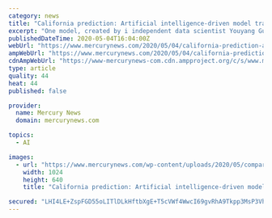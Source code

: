 ```yaml
---
category: news
title: "California prediction: Artificial intelligence-driven model tracks coronavirus infections, deaths"
excerpt: "One model, created by i independent data scientist Youyang Gu, uses artificial intelligence and an epidemiological methodology called SEIS (Susceptible, Exposed, Infectious, Susceptible) to make its predictions."
publishedDateTime: 2020-05-04T16:04:00Z
webUrl: "https://www.mercurynews.com/2020/05/04/california-prediction-artificial-intelligence-driven-model-tracks-coronavirus-infections-deaths/"
ampWebUrl: "https://www.mercurynews.com/2020/05/04/california-prediction-artificial-intelligence-driven-model-tracks-coronavirus-infections-deaths/amp/"
cdnAmpWebUrl: "https://www-mercurynews-com.cdn.ampproject.org/c/s/www.mercurynews.com/2020/05/04/california-prediction-artificial-intelligence-driven-model-tracks-coronavirus-infections-deaths/amp/"
type: article
quality: 44
heat: 44
published: false

provider:
  name: Mercury News
  domain: mercurynews.com

topics:
  - AI

images:
  - url: "https://www.mercurynews.com/wp-content/uploads/2020/05/comparison_CA.jpg?w=1024&h=640"
    width: 1024
    height: 640
    title: "California prediction: Artificial intelligence-driven model tracks coronavirus infections, deaths"

secured: "LHI4LE+ZspFGD55oLITlDLkHftbXgE+T5cVWf4WwcI69gvRhA9Tkpp3MsP3Vhqbb9Bthl57jjNHOCABJhf+74s/LCpxUh02tYXdOPVGVqreYRsf8gW2ViHfC/EvcOkOtYACJ+23VPsgmr4EGZRf2cSLUbAL/KAHzjItE7syPqNwpn2kcPlSZKxDBjhxlKGAHao0cg2UMv9wJbhMqS49G4nHd5RIxentzi/qWYDGHGISpeOaR2JIwROGXudF6FvtlpPcU79aHI8YTMBMwFgN5DTNHfcFYMimGePGKWbMNzwG8odqLP0vXG7CyiTHiv36g;ef2KSJ+x0nsQpmwO3DK2Qw=="
---
```


